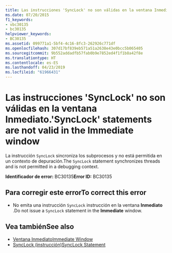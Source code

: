 ```yaml
---
title: Las instrucciones 'SyncLock' no son válidas en la ventana Inmediato.
ms.date: 07/20/2015
f1_keywords:
- vbc30135
- bc30135
helpviewer_keywords:
- BC30135
ms.assetid: 099771a1-5bf4-4c16-8fc3-262926c771df
ms.openlocfilehash: 307d17bf839eb571a51a2638e43e0bcc5b065405
ms.sourcegitcommit: 9b552addadfb57fab0b9e7852ed4f1f1b8a42f8e
ms.translationtype: HT
ms.contentlocale: es-ES
ms.lasthandoff: 04/23/2019
ms.locfileid: "61966431"
---
```

# <a name="synclock-statements-are-not-valid-in-the-immediate-window"></a><span data-ttu-id="5b691-102">Las instrucciones 'SyncLock' no son válidas en la ventana Inmediato.</span><span class="sxs-lookup"><span data-stu-id="5b691-102">'SyncLock' statements are not valid in the Immediate window</span></span>
<span data-ttu-id="5b691-103">La instrucción `SyncLock` sincroniza los subprocesos y no está permitida en un contexto de depuración.</span><span class="sxs-lookup"><span data-stu-id="5b691-103">The `SyncLock` statement synchronizes threads and is not permitted in a debugging context.</span></span>  
  
 <span data-ttu-id="5b691-104">**Identificador de error:** BC30135</span><span class="sxs-lookup"><span data-stu-id="5b691-104">**Error ID:** BC30135</span></span>  
  
## <a name="to-correct-this-error"></a><span data-ttu-id="5b691-105">Para corregir este error</span><span class="sxs-lookup"><span data-stu-id="5b691-105">To correct this error</span></span>  
  
- <span data-ttu-id="5b691-106">No emita una instrucción `SyncLock` instrucción en la ventana **Inmediato** .</span><span class="sxs-lookup"><span data-stu-id="5b691-106">Do not issue a `SyncLock` statement in the **Immediate** window.</span></span>  
  
## <a name="see-also"></a><span data-ttu-id="5b691-107">Vea también</span><span class="sxs-lookup"><span data-stu-id="5b691-107">See also</span></span>

- [<span data-ttu-id="5b691-108">Ventana Inmediato</span><span class="sxs-lookup"><span data-stu-id="5b691-108">Immediate Window</span></span>](/visualstudio/ide/reference/immediate-window)
- [<span data-ttu-id="5b691-109">SyncLock (instrucción)</span><span class="sxs-lookup"><span data-stu-id="5b691-109">SyncLock Statement</span></span>](../../visual-basic/language-reference/statements/synclock-statement.md)
